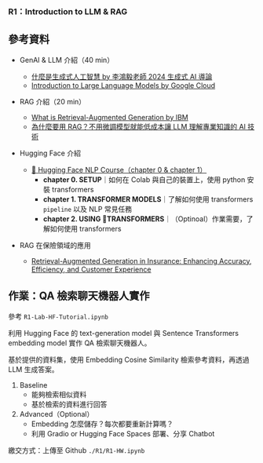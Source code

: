 ### R1：Introduction to LLM & RAG

## **參考資料**
- GenAI & LLM 介紹（40 min）
  - [什麼是生成式人工智慧 by 李鴻毅老師 2024 生成式 AI 導論](https://www.youtube.com/watch?v=JGtqpQXfJis)
  - [Introduction to Large Language Models by Google Cloud](https://youtu.be/RBzXsQHjptQ?si=fgLAPoen3revkFoI)
- RAG 介紹（20 min）
   - [What is Retrieval-Augmented Generation by IBM](https://www.youtube.com/watch?v=T-D1OfcDW1M)
   - [為什麼要用 RAG？不用微調模型就能低成本讓 LLM 理解專業知識的 AI 技術](https://tw.alphacamp.co/blog/what-is-rag-ai-technology-and-how-does-retrieval-augmented-generation-work)
- Hugging Face 介紹
  - [🤗 Hugging Face NLP Course（chapter 0 & chapter 1）](https://huggingface.co/learn/nlp-course/chapter0/1?fw=pt)
    - **chapter 0. SETUP**｜如何在 Colab 與自己的裝置上，使用 python 安裝 transformers
    - **chapter 1. TRANSFORMER MODELS**｜了解如何使用 transformers `pipeline` 以及 NLP 常見任務
    - **chapter 2. USING 🤗TRANSFORMERS**｜（Optinoal）作業需要，了解如何使用 transformers
    
- RAG 在保險領域的應用
  - [Retrieval-Augmented Generation in Insurance: Enhancing Accuracy, Efficiency, and Customer Experience](https://ingestai.io/blog/rag-in-insurance#title2)


## **作業：QA 檢索聊天機器人實作**
參考 `R1-Lab-HF-Tutorial.ipynb`</p>
利用 Hugging Face 的 text-generation model 與 Sentence Transformers embedding model 實作 QA 檢索聊天機器人。</p>
基於提供的資料集，使用 Embedding Cosine Similarity 檢索參考資料，再透過 LLM 生成答案。</p>

1. Baseline
   - 能夠檢索相似資料
   - 基於檢索的資料進行回答
2. Advanced（Optional）
   - Embedding 怎麼儲存？每次都要重新計算嗎？
   - 利用 Gradio or Hugging Face Spaces 部署、分享 Chatbot



繳交方式：上傳至 Github `./R1/R1-HW.ipynb`